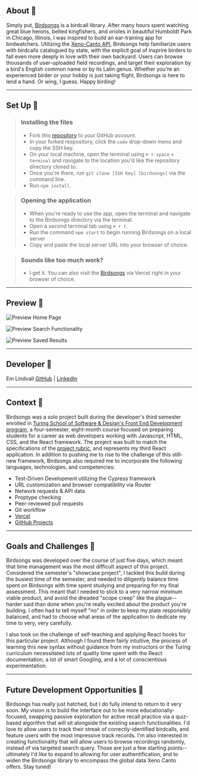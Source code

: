 ## About 🦢

Simply put, [Birdsongs](https://birdsongs-mu.vercel.app/) is a birdcall library. After many hours spent watching great blue herons, belted kingfishers, and orioles in beautiful Humboldt Park in Chicago, Illinois, I was inspired to build an ear-training app for birdwatchers. Utilizing the [Xeno-Canto API](https://xeno-canto.org/article/153), Birdsongs help familiarize users with birdcalls catalogued by state, with the explicit goal of insprire birders to fall even more deeply in love with their own backyard. Users can browse thousands of user-uploaded field recordings, and target their exploration by a bird's English common name or by its Latin genus. Whether you're an experienced birder or your hobby is just taking flight, Birdsongs is here to lend a hand. Or wing, I guess. Happy birding!

---

## Set Up 🦢

> ### Installing the files
> - Fork this [repository](https://github.com/emlindvall/birdsongs) to your GitHub account. 
> - In your forked respository, click the `code` drop-down menu and copy the SSH key.
> - On your local machine, open the terminal using  `⌘ + space` + `terminal` and navigate to the location you'd like the repository directory cloned to. 
> - Once you're there, run  `git clone [SSH Key] [birdsongs]` via the command line.
> - Run `npm install`.

> ### Opening the application 
> - When you're ready to use the app, open the terminal and navigate to the Birdsongs directory via the terminal.
> - Open a second terminal tab using `⌘ + t`.
> - Run the command `npm start` to begin running Birdsongs on a local server
> - Copy and paste the local server URL into your browser of choice.

> ### Sounds like too much work?
> - I get it. You can also visit the [Birdsongs](https://birdsongs-hn0rupd6h-emlindvall.vercel.app/) via Vercel right in your browser of choice.

---

## Preview 🦢

![Preview Home Page](https://media.giphy.com/media/v1.Y2lkPTc5MGI3NjExZTFkNjE2MzM0NTg5ZmI3YzNiYmRlYjE1YWFmNzUzYTAzYjM2NjYxMSZlcD12MV9pbnRlcm5hbF9naWZzX2dpZklkJmN0PWc/LaFpXqrEmNp5EC8ews/giphy.gif)

![Preview Search Functionality](https://media.giphy.com/media/v1.Y2lkPTc5MGI3NjExYmJmM2MzNWNhNTIxY2QxN2I4ODgzOTk5NjgxMTE5MGY2MGJkZTFjNSZlcD12MV9pbnRlcm5hbF9naWZzX2dpZklkJmN0PWc/rOCxUD3kpCRSRIN3OW/giphy.gif)

![Preview Saved Results](https://media.giphy.com/media/v1.Y2lkPTc5MGI3NjExMzlmNzRhYzI4MTc1M2ExN2Y0NThiYjc3MmNiMDQ4NjA4ZmQ3YWRjNiZlcD12MV9pbnRlcm5hbF9naWZzX2dpZklkJmN0PWc/KRqmShT64RaZXW8b4j/giphy.gif)

---

## Developer 🦢

Em Lindvall  [GitHub](https://github.com/emlindvall) | [LinkedIn](https://www.linkedin.com/in/emilylindvall/)

---

## Context 🦢

Birdsongs was a solo project built during the developer's third semester enrolled in [Turing School of Software & Design's Front End Development program](https://frontend.turing.edu/), a four-semester, eight-month course focused on preparing students for a career as web developers working with Javascript, HTML, CSS, and the React framework. The project was built to match the specifications of the [project rubric](https://frontend.turing.edu/projects/module-3/showcase.html), and represents my third React application. In addition to pushing me to rise to the challenge of this still-new framework, Birdsongs also required me to incorporate the following languages, technologies, and competencies:  
  * Test-Driven Development utilizing the Cypress framework
  * URL customization and browser compatibility via Router 
  * Network requests & API data 
  * Proptype checking
  * Peer-reviewed pull requests 
  * Git workflow
  * [Vercel](https://birdsongs-mu.vercel.app/)
  * [GitHub Projects](https://github.com/users/emlindvall/projects/2/views/1)

---

## Goals and Challenges 🦢

Birdsongs was developed over the course of just five days, which meant that time management was the most difficult aspect of this project. Considered the semester's "showcase project", I tackled this build during the busiest time of the semester, and needed to diligently balance time spent on Birdsongs with time spent studying and preparing for my final assessment. This meant that I needed to stick to a very narrow minimum viable product, and avoid the dreaded "scope creep" like the plague-- harder said than done when you're really excited about the product you're building. I often had to tell myself "no" in order to keep my plate responsibly balanced, and had to choose what areas of the application to dedicate my time to very, very carefully. 

I also took on the challenge of self-teaching and applying React hooks for this particular project. Although I found them fairly intuitive, the process of learning this new syntax without guidance from my instructors or the Turing curriculum necessitated lots of quality time spent with the React documentation, a lot of smart Googling, and a lot of conscientious experimentation. 

---

## Future Development Opportunities 🦢

Birdsongs has really just hatched, but I do fully intend to return to it very soon. My vision is to build the interface out to be more educationally-focused, swapping passive exploration for active recall practice via a quiz-based algorithm that will sit alongside the existing search functionalities. I'd love to allow users to track their streak of correctly-identified birdcalls, and feature users with the most impressive track records. I'm also interested in creating functionality that will allow users to browse recordings randomly, instead of via targeted search query. Those are just a few starting points-- ultimately I'd like to expand to allowing for user authentification, and to widen the Birdsongs library to encompass the global data Xeno Canto offers. Stay tuned!
